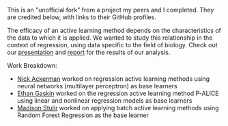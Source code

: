 This is an "unofficial fork" from a project my peers and I completed. They are credited below, with links to their GitHub profiles.

The efficacy of an active learning method depends on the characteristics of the data to which it is applied. We wanted to study this relationship in the context of regression, using data specific to the field of biology. Check out our [presentation](https://github.com/egaskin/automation_final_project/blob/main/Automation_Final_Project_Slides.pdf) and [report](https://github.com/egaskin/automation_final_project/blob/main/Automation_Final_Project_Paper.pdf) for the results of our analysis.

Work Breakdown:
- [Nick Ackerman](https://github.com/nickackerman42) worked on regression active learning methods using neural networks (multilayer perceptron) as base learners
- [Ethan Gaskin](https://github.com/egaskin) worked on the regression active learning method P-ALICE using linear and nonlinear regression models as base learners
- [Madison Stulir](https://github.com/mstulir) worked on applying batch active learning methods using Random Forest Regression as the base learner 
